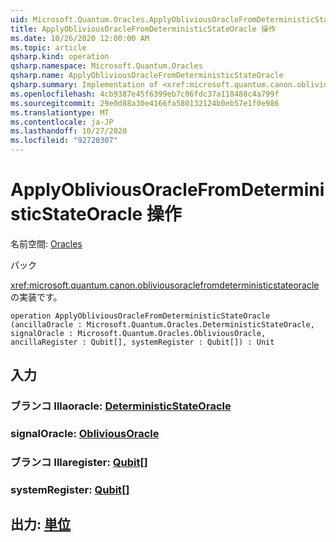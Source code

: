```yaml
---
uid: Microsoft.Quantum.Oracles.ApplyObliviousOracleFromDeterministicStateOracle
title: ApplyObliviousOracleFromDeterministicStateOracle 操作
ms.date: 10/26/2020 12:00:00 AM
ms.topic: article
qsharp.kind: operation
qsharp.namespace: Microsoft.Quantum.Oracles
qsharp.name: ApplyObliviousOracleFromDeterministicStateOracle
qsharp.summary: Implementation of <xref:microsoft.quantum.canon.obliviousoraclefromdeterministicstateoracle>.
ms.openlocfilehash: 4cb9387e45f6399eb7c06fdc37a118488c4a799f
ms.sourcegitcommit: 29e0d88a30e4166fa580132124b0eb57e1f0e986
ms.translationtype: MT
ms.contentlocale: ja-JP
ms.lasthandoff: 10/27/2020
ms.locfileid: "92720307"
---
```

# <a name="applyobliviousoraclefromdeterministicstateoracle-operation"></a>ApplyObliviousOracleFromDeterministicStateOracle 操作

名前空間: [Oracles](xref:Microsoft.Quantum.Oracles)

パック [](https://nuget.org/packages/)


<xref:microsoft.quantum.canon.obliviousoraclefromdeterministicstateoracle> の実装です。

```qsharp
operation ApplyObliviousOracleFromDeterministicStateOracle (ancillaOracle : Microsoft.Quantum.Oracles.DeterministicStateOracle, signalOracle : Microsoft.Quantum.Oracles.ObliviousOracle, ancillaRegister : Qubit[], systemRegister : Qubit[]) : Unit
```


## <a name="input"></a>入力

### <a name="ancillaoracle--deterministicstateoracle"></a>ブランコ Illaoracle: [DeterministicStateOracle](xref:Microsoft.Quantum.Oracles.DeterministicStateOracle)




### <a name="signaloracle--obliviousoracle"></a>signalOracle: [ObliviousOracle](xref:Microsoft.Quantum.Oracles.ObliviousOracle)




### <a name="ancillaregister--qubit"></a>ブランコ Illaregister: [Qubit](xref:microsoft.quantum.lang-ref.qubit)[]




### <a name="systemregister--qubit"></a>systemRegister: [Qubit](xref:microsoft.quantum.lang-ref.qubit)[]





## <a name="output--unit"></a>出力: [単位](xref:microsoft.quantum.lang-ref.unit)

